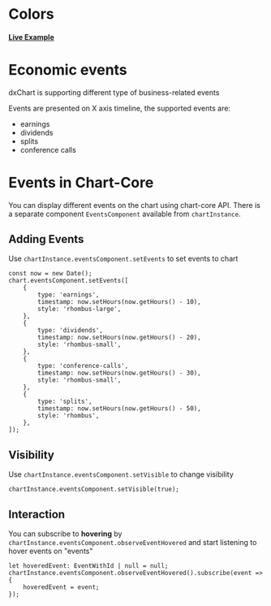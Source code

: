 # Colors

#### <!--CSB_LINK-->[Live Example](https://codesandbox.io/s/zv8qfd)<!--/CSB_LINK-->

# Economic events

dxChart is supporting different type of business-related events

Events are presented on X axis timeline, the supported events are:

-   earnings
-   dividends
-   splits
-   conference calls

# Events in Chart-Core

You can display different events on the chart using chart-core API.
There is a separate component `EventsComponent` available from `chartInstance`.

## Adding Events

Use `chartInstance.eventsComponent.setEvents` to set events to chart

```
const now = new Date();
chart.eventsComponent.setEvents([
	{
		type: 'earnings',
		timestamp: now.setHours(now.getHours() - 10),
		style: 'rhombus-large',
	},
	{
		type: 'dividends',
		timestamp: now.setHours(now.getHours() - 20),
		style: 'rhombus-small',
	},
	{
		type: 'conference-calls',
		timestamp: now.setHours(now.getHours() - 30),
		style: 'rhombus-small',
	},
	{
		type: 'splits',
		timestamp: now.setHours(now.getHours() - 50),
		style: 'rhombus',
	},
]);
```

## Visibility

Use `chartInstance.eventsComponent.setVisible` to change visibility
```
chartInstance.eventsComponent.setVisible(true);
```

## Interaction

You can subscribe to **hovering** by `chartInstance.eventsComponent.observeEventHovered` and start listening to hover events on "events"

```
let hoveredEvent: EventWithId | null = null;
chartInstance.eventsComponent.observeEventHovered().subscribe(event => {
	hoveredEvent = event;
});
```
